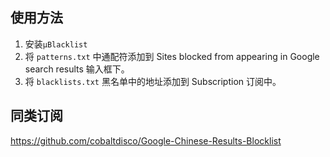 ## 使用方法

1. 安装`μBlacklist`
2. 将 `patterns.txt` 中通配符添加到 Sites blocked from appearing in Google search results 输入框下。
3. 将 `blacklists.txt` 黑名单中的地址添加到 Subscription 订阅中。

## 同类订阅

https://github.com/cobaltdisco/Google-Chinese-Results-Blocklist
